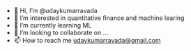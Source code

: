 - 👋 Hi, I’m @udaykumarravada
- 👀 I’m interested in quantitative finance and machine learing 
- 🌱 I’m currently learning ML  
- 💞️ I’m looking to collaborate on ...
- 📫 How to reach me udaykumarravada@gmail.com

<!---
udaykumarravada/udaykumarravada is a ✨ special ✨ repository because its `README.md` (this file) appears on your GitHub profile.
You can click the Preview link to take a look at your changes.
--->
